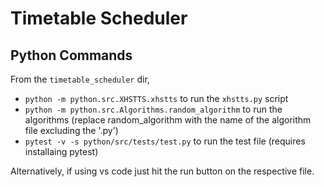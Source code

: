 # Timetable Scheduler

## Python Commands
From the `timetable_scheduler` dir,

- `python -m python.src.XHSTTS.xhstts` to run the `xhstts.py` script
- `python -m python.src.Algorithms.random_algorithm` to run the algorithms (replace random_algorithm with the name of the algorithm file excluding the '.py')
- `pytest -v -s python/src/tests/test.py` to run the test file (requires installaing pytest)

Alternatively, if using vs code just hit the run button on the respective file.

